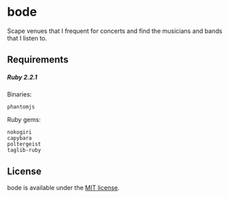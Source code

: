 # bode

Scape venues that I frequent for concerts and find the musicians and bands that I listen to.

## Requirements

##### Ruby 2.2.1

Binaries:

    phantomjs
    
Ruby gems:

    nokogiri
    capybara
    poltergeist
    taglib-ruby
    
## License

bode is available under the [MIT license](http://opensource.org/licenses/MIT).
